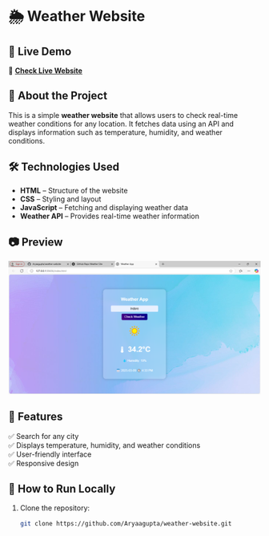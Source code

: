 # 🌦️ Weather Website

## 🚀 Live Demo  
🔗 **[Check Live Website](https://Aryaagupta.github.io/weather-website/)**  

## 📖 About the Project  
This is a simple **weather website** that allows users to check real-time weather conditions for any location. It fetches data using an API and displays information such as temperature, humidity, and weather conditions.

## 🛠️ Technologies Used  
- **HTML** – Structure of the website  
- **CSS** – Styling and layout  
- **JavaScript** – Fetching and displaying weather data  
- **Weather API** – Provides real-time weather information  

## 📷 Preview  
![Weather Website Screenshot](screenshot.png)  

## 🔧 Features  
✅ Search for any city  
✅ Displays temperature, humidity, and weather conditions  
✅ User-friendly interface  
✅ Responsive design  

## 📂 How to Run Locally  
1. Clone the repository:  
   ```sh
   git clone https://github.com/Aryaagupta/weather-website.git
